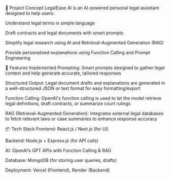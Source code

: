 🧠 Project Concept
LegalEase AI is an AI-powered personal legal assistant designed to help users:

Understand legal terms in simple language

Draft contracts and legal documents with smart prompts

Simplify legal research using AI and Retrieval-Augmented Generation (RAG)

Provide personalized explanations using Function Calling and Prompt Engineering

🚀 Features Implemented
Prompting: Smart prompts designed to gather legal context and help generate accurate, tailored responses

Structured Output: Legal document drafts and explanations are generated in a well-structured JSON or text format for easy formatting/export

Function Calling: OpenAI's function calling is used to let the model retrieve legal definitions, draft contracts, or summarize court rulings

RAG (Retrieval-Augmented Generation): Integrates external legal databases to fetch relevant laws or case summaries to enhance response accuracy

📦 Tech Stack
Frontend: React.js / Next.js (for UI)

Backend: Node.js + Express.js (for API calls)

AI: OpenAI’s GPT APIs with Function Calling & RAG

Database: MongoDB (for storing user queries, drafts)

Deployment: Vercel (Frontend), Render (Backend)

